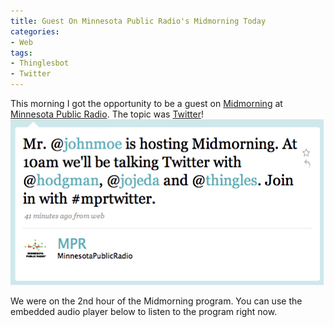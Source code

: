 ```yaml
---
title: Guest On Minnesota Public Radio's Midmorning Today
categories:
- Web
tags:
- Thinglesbot
- Twitter
---
```


This morning I got the opportunity to be a guest on [Midmorning](http://minnesota.publicradio.org/radio/programs/midmorning/) at [Minnesota Public Radio](http://minnesota.publicradio.org/). The topic was [Twitter](http://www.twitter.com/)!
[![](/assets/posts/2009/mpr-twitter.png)](/assets/posts/2009/mpr-twitter.png)

We were on the 2nd hour of the Midmorning program. You can use the embedded audio player below to listen to the program right now.





